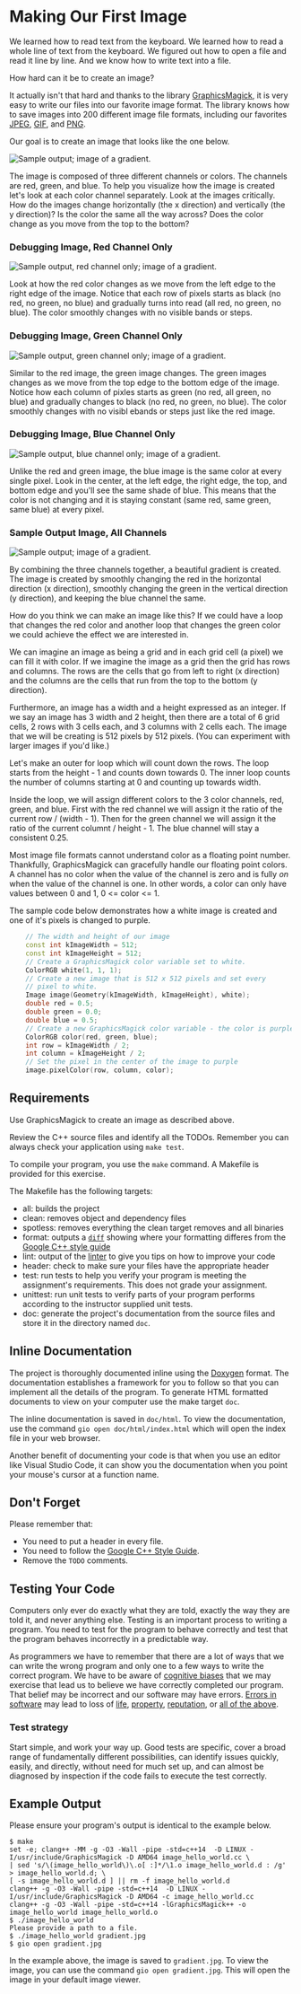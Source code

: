 # Making Our First Image

We learned how to read text from the keyboard. We learned how to read a whole line of text from the keyboard. We figured out how to open a file and read it line by line. And we know how to write text into a file.

How hard can it be to create an image?

It actually isn't that hard and thanks to the library [GraphicsMagick](https://en.wikipedia.org/wiki/GraphicsMagick), it is very easy to write our files into our favorite image format. The library knows how to save images into 200 different image file formats, including our favorites [JPEG](https://en.wikipedia.org/wiki/JPEG), [GIF](https://en.wikipedia.org/wiki/GIF), and [PNG](https://en.wikipedia.org/wiki/Portable_Network_Graphics).

Our goal is to create an image that looks like the one below.

![Sample output; image of a gradient.](sample_images/sample_image.png)

The image is composed of three different channels or colors. The channels are red, green, and blue. To help you visualize how the image is created let's look at each color channel separately. Look at the images critically. How do the images change horizontally (the x direction) and vertically (the y direction)? Is the color the same all the way across? Does the color change as you move from the top to the bottom?


### Debugging Image, Red Channel Only

![Sample output, red channel only; image of a gradient.](sample_images/red.png)

Look at how the red color changes as we move from the left edge to the right edge of the image. Notice that each row of pixels starts as black (no red, no green, no blue) and gradually turns into read (all red, no green, no blue). The color smoothly changes with no visible bands or steps.

### Debugging Image, Green Channel Only

![Sample output, green channel only; image of a gradient.](sample_images/green.png)

Similar to the red image, the green image changes. The green images changes as we move from the top edge to the bottom edge of the image. Notice how each column of pixles starts as green (no red, all green, no blue) and gradually changes to black (no red, no green, no blue). The color smoothly changes with no visibl ebands or steps just like the red image.

### Debugging Image, Blue Channel Only

![Sample output, blue channel only; image of a gradient.](sample_images/blue.png)

Unlike the red and green image, the blue image is the same color at every single pixel. Look in the center, at the left edge, the right edge, the top, and bottom edge and you'll see the same shade of blue. This means that the color is not changing and it is staying constant (same red, same green, same blue) at every pixel.

### Sample Output Image, All Channels

![Sample output; image of a gradient.](sample_images/sample_image.png)

By combining the three channels together, a beautiful gradient is created. The image is created by smoothly changing the red in the horizontal direction (x direction), smoothly changing the green in the vertical direction (y direction), and keeping the blue channel the same.

How do you think we can make an image like this? If we could have a loop that changes the red color and another loop that changes the green color we could achieve the effect we are interested in.

We can imagine an image as being a grid and in each grid cell (a pixel) we can fill it with color. If we imagine the image as a grid then the grid has rows and columns. The rows are the cells that go from left to right (x direction) and the columns are the cells that run from the top to the bottom (y direction).

Furthermore, an image has a width and a height expressed as an integer. If we say an image has 3 width and 2 height, then there are a total of 6 grid cells, 2 rows with 3 cells each, and 3 columns with 2 cells each. The image that we will be creating is 512 pixels by 512 pixels. (You can experiment with larger images if you'd like.)

Let's make an outer for loop which will count down the rows. The loop starts from the height - 1 and counts down towards 0. The inner loop counts the number of columns starting at 0 and counting up towards width.

Inside the loop, we will assign different colors to the 3 color channels, red, green, and blue. First with the red channel we will assign it the ratio of the current row / (width - 1). Then for the green channel we will assign it the ratio of the current columnt / height - 1. The blue channel will stay a consistent 0.25.

Most image file formats cannot understand color as a floating point number. Thankfully, GraphicsMagick can gracefully handle our floating point colors. A channel has no color when the value of the channel is zero and is fully _on_ when the value of the channel is one. In other words, a color can only have values between 0 and 1, 0 <= color <= 1.

The sample code below demonstrates how a white image is created and one of it's pixels is changed to purple.
```c++
	// The width and height of our image
	const int kImageWidth = 512;
	const int kImageHeight = 512;
	// Create a GraphicsMagick color variable set to white.
	ColorRGB white(1, 1, 1);
	// Create a new image that is 512 x 512 pixels and set every
	// pixel to white.
	Image image(Geometry(kImageWidth, kImageHeight), white);
	double red = 0.5;
	double green = 0.0;
	double blue = 0.5;
	// Create a new GraphicsMagick color variable - the color is purple
	ColorRGB color(red, green, blue);
	int row = kImageWidth / 2;
	int column = kImageHeight / 2;
	// Set the pixel in the center of the image to purple
	image.pixelColor(row, column, color);
```

## Requirements

Use GraphicsMagick to create an image as described above.

Review the C++ source files and identify all the TODOs. Remember you can always check your application using `make test`.

To compile your program, you use the `make` command. A Makefile is provided for this exercise.

The Makefile has the following targets:
  
* all: builds the project
* clean: removes object and dependency files
* spotless: removes everything the clean target removes and all binaries
* format: outputs a [`diff`](https://en.wikipedia.org/wiki/Diff) showing where your formatting differes from the [Google C++ style guide](https://google.github.io/styleguide/cppguide.html)
* lint: output of the [linter](https://en.wikipedia.org/wiki/Lint_(software)) to give you tips on how to improve your code
* header: check to make sure your files have the appropriate header
* test: run tests to help you verify your program is meeting the assignment's requirements. This does not grade your assignment.
* unittest: run unit tests to verify parts of your program performs according to the instructor supplied unit tests.
* doc: generate the project's documentation from the source files and store it in the directory named `doc`.

## Inline Documentation
The project is thoroughly documented inline using the [Doxygen](https://en.wikipedia.org/wiki/Doxygen) format. The documentation establishes a framework for you to follow so that you can implement all the details of the program. To generate HTML formatted documents to view on your computer use the make target `doc`.

The inline documentation is saved in `doc/html`. To view the documentation, use the command `gio open doc/html/index.html` which will open the index file in your web browser.

Another benefit of documenting your code is that when you use an editor like Visual Studio Code, it can show you the documentation when you point your mouse's cursor at a function name.


## Don't Forget

Please remember that:

- You need to put a header in every file.
- You need to follow the [Google C++ Style Guide](https://google.github.io/styleguide/cppguide.html).
- Remove the `TODO` comments.

## Testing Your Code

Computers only ever do exactly what they are told, exactly the way they are told it, and never anything else. Testing is an important process to writing a program. You need to test for the program to behave correctly and test that the program behaves incorrectly in a predictable way.

As programmers we have to remember that there are a lot of ways that we can write the wrong program and only one to a few ways to write the correct program. We have to be aware of [cognitive biases](https://en.wikipedia.org/wiki/List_of_cognitive_biases) that we may exercise that lead us to believe we have correctly completed our program. That belief may be incorrect and our software may have errors. [Errors in software](https://www.wired.com/2005/11/historys-worst-software-bugs/) may lead to loss of [life](https://www.nytimes.com/2019/03/14/business/boeing-737-software-update.html), [property](https://en.wikipedia.org/wiki/Mariner_1), [reputation](https://en.wikipedia.org/wiki/Pentium_FDIV_bug), or [all of the above](https://en.wikipedia.org/wiki/2009%E2%80%9311_Toyota_vehicle_recalls).

### Test strategy

Start simple, and work your way up. Good tests are specific, cover a broad range of fundamentally different possibilities, can identify issues quickly, easily, and directly, without need for much set up, and can almost be diagnosed by inspection if the code fails to execute the test correctly.

## Example Output

Please ensure your program's output is identical to the example below.

```
$ make
set -e; clang++ -MM -g -O3 -Wall -pipe -std=c++14  -D LINUX -I/usr/include/GraphicsMagick -D AMD64 image_hello_world.cc \
| sed 's/\(image_hello_world\)\.o[ :]*/\1.o image_hello_world.d : /g' > image_hello_world.d; \
[ -s image_hello_world.d ] || rm -f image_hello_world.d
clang++ -g -O3 -Wall -pipe -std=c++14  -D LINUX -I/usr/include/GraphicsMagick -D AMD64 -c image_hello_world.cc
clang++ -g -O3 -Wall -pipe -std=c++14 -lGraphicsMagick++ -o image_hello_world image_hello_world.o 
$ ./image_hello_world 
Please provide a path to a file.
$ ./image_hello_world gradient.jpg
$ gio open gradient.jpg
```

In the example above, the image is saved to `gradient.jpg`. To view the image, you can use the command `gio open gradient.jpg`. This will open the image in your default image viewer.
